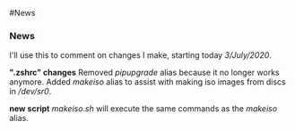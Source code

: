 #News
<h3>News</h3>

I'll use this to comment on changes I make, starting today <i>3/July/2020</i>.

<b>".zshrc" changes</b>
Removed <i>pipupgrade</i> alias because it no longer works anymore. Added <i>makeiso</i> alias to assist with making iso images from discs in <i>/dev/sr0</i>.

<b>new script</b>
<i>makeiso.sh</i> will execute the same commands as the <i>makeiso</i> alias.
